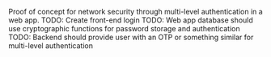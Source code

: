Proof of concept for network security through multi-level authentication in a web app.
TODO: Create front-end login
TODO: Web app database should use cryptographic functions for password storage and authentication
TODO: Backend should provide user with an OTP or something similar for multi-level authentication
